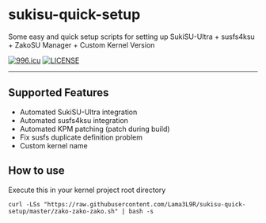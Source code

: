 # sukisu-quick-setup

Some easy and quick setup scripts for setting up SukiSU-Ultra + susfs4ksu + ZakoSU Manager + Custom Kernel Version

[![996.icu](https://img.shields.io/badge/link-996.icu-red.svg)](https://996.icu)
[![LICENSE](https://img.shields.io/badge/license-Anti%20996-blue.svg)](https://github.com/996icu/996.ICU/blob/master/LICENSE)

---

## Supported Features

- Automated SukiSU-Ultra integration
- Automated susfs4ksu integration
- Automated KPM patching (patch during build)
- Fix susfs duplicate definition problem
- Custom kernel name

## How to use
Execute this in your kernel project root directory
```shell
curl -LSs "https://raw.githubusercontent.com/Lama3L9R/sukisu-quick-setup/master/zako-zako-zako.sh" | bash -s
```

